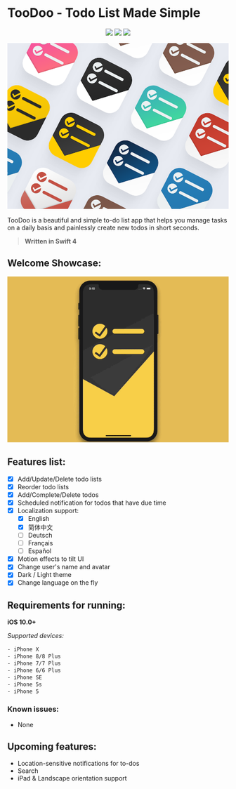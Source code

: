 # TooDoo - Todo List Made Simple

<p align="center">
    <a href="https://swift.org"><img src="https://img.shields.io/badge/swift-4.1-orange.svg"></a>
    <a href="https://apple.com/ios"><img src="https://img.shields.io/badge/support-iOS%2010%2B-blue.svg"></a>
    <a href="https://www.google.com/url?sa=t&rct=j&q=&esrc=s&source=web&cd=1&cad=rja&uact=8&ved=0ahUKEwiK85uFhP7XAhVGImMKHfgaCtAQFggpMAA&url=https%3A%2F%2Fwww.apache.org%2Flicenses%2FLICENSE-2.0&usg=AOvVaw0oAoArQLfDyX9tvE1z2_Ix"><img src="https://img.shields.io/badge/license-Apache%202.0-red.svg"></a>
</p>
<p align="center">
    <img src="https://github.com/CaliCastle/TooDoo/raw/master/Images/TooDoo%20App%20Icon%20Colors.png" />
</p>

TooDoo is a beautiful and simple to-do list app that helps you manage tasks on a daily basis and painlessly create new todos in short seconds.

> __Written in Swift 4__

## Welcome Showcase:
![Welcome Showcase](https://github.com/CaliCastle/TooDoo/raw/master/Images/TooDoo_Welcome_ShowCase.gif)

## Features list:
- [x] Add/Update/Delete todo lists
- [x] Reorder todo lists
- [x] Add/Complete/Delete todos
- [x] Scheduled notification for todos that have due time
- [x] Localization support:
    - [x] English
    - [x] 简体中文
    - [ ] Deutsch
    - [ ] Français
    - [ ] Español
- [x] Motion effects to tilt UI
- [x] Change user's name and avatar
- [x] Dark / Light theme
- [x] Change language on the fly

## Requirements for running:
**iOS 10.0+**

_Supported devices:_

    - iPhone X
    - iPhone 8/8 Plus
    - iPhone 7/7 Plus
    - iPhone 6/6 Plus
    - iPhone SE
    - iPhone 5s
    - iPhone 5

### Known issues:
- None

## Upcoming features:

- Location-sensitive notifications for to-dos
- Search
- iPad & Landscape orientation support
